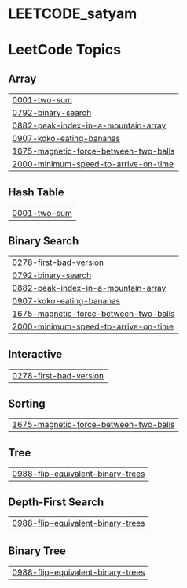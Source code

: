 # LEETCODE_satyam
<!---LeetCode Topics Start-->
# LeetCode Topics
## Array
|  |
| ------- |
| [0001-two-sum](https://github.com/satyam1289/LEETCODE_satyam/tree/master/0001-two-sum) |
| [0792-binary-search](https://github.com/satyam1289/LEETCODE_satyam/tree/master/0792-binary-search) |
| [0882-peak-index-in-a-mountain-array](https://github.com/satyam1289/LEETCODE_satyam/tree/master/0882-peak-index-in-a-mountain-array) |
| [0907-koko-eating-bananas](https://github.com/satyam1289/LEETCODE_satyam/tree/master/0907-koko-eating-bananas) |
| [1675-magnetic-force-between-two-balls](https://github.com/satyam1289/LEETCODE_satyam/tree/master/1675-magnetic-force-between-two-balls) |
| [2000-minimum-speed-to-arrive-on-time](https://github.com/satyam1289/LEETCODE_satyam/tree/master/2000-minimum-speed-to-arrive-on-time) |
## Hash Table
|  |
| ------- |
| [0001-two-sum](https://github.com/satyam1289/LEETCODE_satyam/tree/master/0001-two-sum) |
## Binary Search
|  |
| ------- |
| [0278-first-bad-version](https://github.com/satyam1289/LEETCODE_satyam/tree/master/0278-first-bad-version) |
| [0792-binary-search](https://github.com/satyam1289/LEETCODE_satyam/tree/master/0792-binary-search) |
| [0882-peak-index-in-a-mountain-array](https://github.com/satyam1289/LEETCODE_satyam/tree/master/0882-peak-index-in-a-mountain-array) |
| [0907-koko-eating-bananas](https://github.com/satyam1289/LEETCODE_satyam/tree/master/0907-koko-eating-bananas) |
| [1675-magnetic-force-between-two-balls](https://github.com/satyam1289/LEETCODE_satyam/tree/master/1675-magnetic-force-between-two-balls) |
| [2000-minimum-speed-to-arrive-on-time](https://github.com/satyam1289/LEETCODE_satyam/tree/master/2000-minimum-speed-to-arrive-on-time) |
## Interactive
|  |
| ------- |
| [0278-first-bad-version](https://github.com/satyam1289/LEETCODE_satyam/tree/master/0278-first-bad-version) |
## Sorting
|  |
| ------- |
| [1675-magnetic-force-between-two-balls](https://github.com/satyam1289/LEETCODE_satyam/tree/master/1675-magnetic-force-between-two-balls) |
## Tree
|  |
| ------- |
| [0988-flip-equivalent-binary-trees](https://github.com/satyam1289/LEETCODE_satyam/tree/master/0988-flip-equivalent-binary-trees) |
## Depth-First Search
|  |
| ------- |
| [0988-flip-equivalent-binary-trees](https://github.com/satyam1289/LEETCODE_satyam/tree/master/0988-flip-equivalent-binary-trees) |
## Binary Tree
|  |
| ------- |
| [0988-flip-equivalent-binary-trees](https://github.com/satyam1289/LEETCODE_satyam/tree/master/0988-flip-equivalent-binary-trees) |
<!---LeetCode Topics End-->